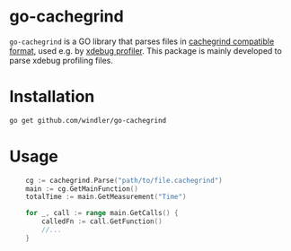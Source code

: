 # go-cachegrind
`go-cachegrind` is a GO library that parses files in [cachegrind compatible format](http://valgrind.org/docs/manual/cg-manual.html), used e.g. by [xdebug profiler](https://xdebug.org/docs/profiler). This package is mainly developed to parse xdebug profiling files.

# Installation 
```bash
go get github.com/windler/go-cachegrind
```

# Usage

```go
    cg := cachegrind.Parse("path/to/file.cachegrind")
    main := cg.GetMainFunction()
    totalTime := main.GetMeasurement("Time")

    for _, call := range main.GetCalls() {
        calledFn := call.GetFunction()
        //... 
    }
```